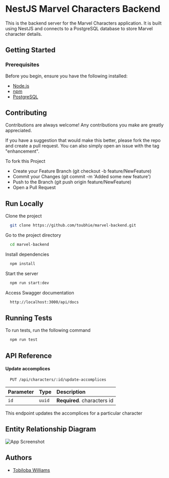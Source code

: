 # NestJS Marvel Characters Backend

This is the backend server for the Marvel Characters application. It is built using NestJS and connects to a PostgreSQL database to store Marvel character details.

## Getting Started

### Prerequisites

Before you begin, ensure you have the following installed:

- [Node.js](https://nodejs.org/)
- [npm](https://www.npmjs.com/)
- [PostgreSQL](https://www.postgresql.org/)


## Contributing

Contributions are always welcome! Any contributions you make are greatly appreciated.

If you have a suggestion that would make this better, please fork the repo and create a pull request. You can also simply open an issue with the tag "enhancement".

To fork this Project
- Create your Feature Branch (git checkout -b feature/NewFeature)
- Commit your Changes (git commit -m 'Added some new feature')
- Push to the Branch (git push origin feature/NewFeature)
- Open a Pull Request

## Run Locally

Clone the project

```bash
  git clone https://github.com/toubhie/marvel-backend.git
```

Go to the project directory

```bash
  cd marvel-backend
```

Install dependencies

```bash
  npm install
```

Start the server

```bash
  npm run start:dev
```

Access Swagger documentation

```bash
  http://localhost:3000/api/docs
```


## Running Tests

To run tests, run the following command

```bash
  npm run test
```


## API Reference

#### Update accomplices

```http
  PUT /api/characters/:id/update-accomplices
```

| Parameter | Type     | Description                |
| :-------- | :------- | :------------------------- |
| `id` | `uuid` | **Required**. characters id |

This endpoint updates the accomplices for a particular character


## Entity Relationship Diagram

![App Screenshot](https://i.ibb.co/q59MbFj/marvel-backend.png)


## Authors

- [Tobiloba Williams](https://github.com/toubhie)

